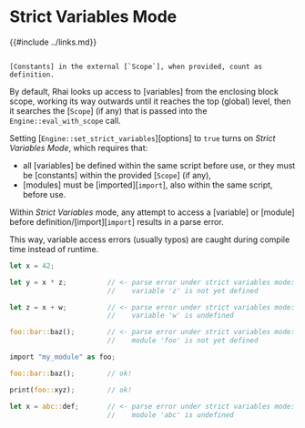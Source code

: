 Strict Variables Mode
=====================

{{#include ../links.md}}

~~~admonish tip.side "`Scope` constants"

[Constants] in the external [`Scope`], when provided, count as definition.
~~~

By default, Rhai looks up access to [variables] from the enclosing block scope,
working its way outwards until it reaches the top (global) level, then it
searches the [`Scope`] (if any) that is passed into the `Engine::eval_with_scope` call.

Setting [`Engine::set_strict_variables`][options] to `true` turns on _Strict Variables Mode_,
which requires that:

* all [variables] be defined within the same script before use,
  or they must be [constants] within the provided [`Scope`] (if any),
* [modules] must be [imported][`import`], also within the same script, before use.

Within _Strict Variables_ mode, any attempt to access a [variable] or [module] before
definition/[import][`import`] results in a parse error.

This way, variable access errors (usually typos) are caught during compile time instead of runtime.

```rust
let x = 42;

let y = x * z;          // <- parse error under strict variables mode:
                        //    variable 'z' is not yet defined

let z = x + w;          // <- parse error under strict variables mode:
                        //    variable 'w' is undefined

foo::bar::baz();        // <- parse error under strict variables mode:
                        //    module 'foo' is not yet defined

import "my_module" as foo;

foo::bar::baz();        // ok!

print(foo::xyz);        // ok!

let x = abc::def;       // <- parse error under strict variables mode:
                        //    module 'abc' is undefined
```

